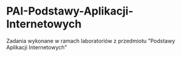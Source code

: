# PAI-Podstawy-Aplikacji-Internetowych

Zadania wykonane w ramach laboratoriów z przedmiotu "Podstawy Aplikacji Internetowych"
